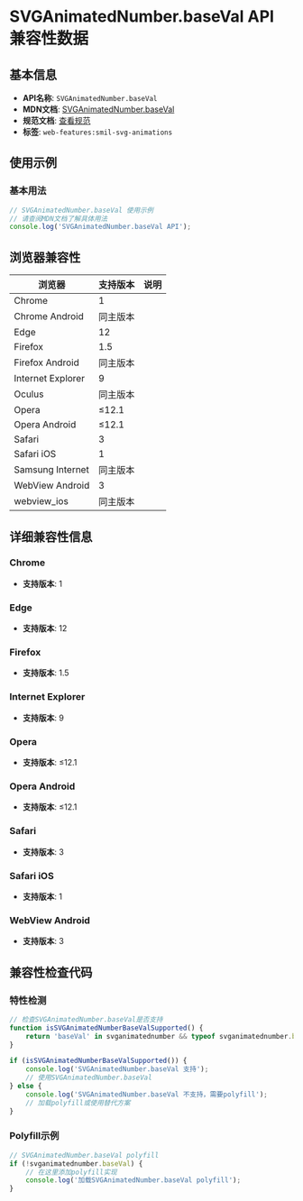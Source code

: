 # SVGAnimatedNumber.baseVal API 兼容性数据

## 基本信息

- **API名称**: `SVGAnimatedNumber.baseVal`
- **MDN文档**: [SVGAnimatedNumber.baseVal](https://developer.mozilla.org/docs/Web/API/SVGAnimatedNumber/baseVal)
- **规范文档**: [查看规范](https://svgwg.org/svg2-draft/types.html#__svg__SVGAnimatedNumber__baseVal)
- **标签**: `web-features:smil-svg-animations`

## 使用示例

### 基本用法

```javascript
// SVGAnimatedNumber.baseVal 使用示例
// 请查阅MDN文档了解具体用法
console.log('SVGAnimatedNumber.baseVal API');
```

## 浏览器兼容性

| 浏览器 | 支持版本 | 说明 |
|--------|----------|------|
| Chrome | 1 |  |
| Chrome Android | 同主版本 |  |
| Edge | 12 |  |
| Firefox | 1.5 |  |
| Firefox Android | 同主版本 |  |
| Internet Explorer | 9 |  |
| Oculus | 同主版本 |  |
| Opera | ≤12.1 |  |
| Opera Android | ≤12.1 |  |
| Safari | 3 |  |
| Safari iOS | 1 |  |
| Samsung Internet | 同主版本 |  |
| WebView Android | 3 |  |
| webview_ios | 同主版本 |  |

## 详细兼容性信息

### Chrome

- **支持版本**: 1

### Edge

- **支持版本**: 12

### Firefox

- **支持版本**: 1.5

### Internet Explorer

- **支持版本**: 9

### Opera

- **支持版本**: ≤12.1

### Opera Android

- **支持版本**: ≤12.1

### Safari

- **支持版本**: 3

### Safari iOS

- **支持版本**: 1

### WebView Android

- **支持版本**: 3

## 兼容性检查代码

### 特性检测

```javascript
// 检查SVGAnimatedNumber.baseVal是否支持
function isSVGAnimatedNumberBaseValSupported() {
    return 'baseVal' in svganimatednumber && typeof svganimatednumber.baseVal === 'function';
}

if (isSVGAnimatedNumberBaseValSupported()) {
    console.log('SVGAnimatedNumber.baseVal 支持');
    // 使用SVGAnimatedNumber.baseVal
} else {
    console.log('SVGAnimatedNumber.baseVal 不支持，需要polyfill');
    // 加载polyfill或使用替代方案
}
```

### Polyfill示例

```javascript
// SVGAnimatedNumber.baseVal polyfill
if (!svganimatednumber.baseVal) {
    // 在这里添加polyfill实现
    console.log('加载SVGAnimatedNumber.baseVal polyfill');
}
```

